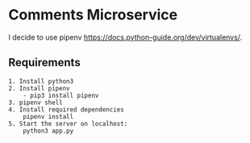 # Comments Microservice

I decide to use pipenv https://docs.python-guide.org/dev/virtualenvs/.

## Requirements
    1. Install python3
    2. Install pipenv   
        - pip3 install pipenv
    3. pipenv shell
    4. Install required dependencies
        pipenv install
    5. Start the server on localhost: 
        python3 app.py
